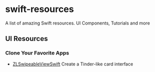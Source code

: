 # swift-resources
A list of amazing Swift resources. UI Components, Tutorials and more

## UI Resources

### Clone Your Favorite Apps
* [ZLSwipeableViewSwift](https://github.com/zhxnlai/ZLSwipeableViewSwift) Create a Tinder-like card interface 
